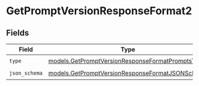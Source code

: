 # GetPromptVersionResponseFormat2


## Fields

| Field                                                                                                      | Type                                                                                                       | Required                                                                                                   | Description                                                                                                |
| ---------------------------------------------------------------------------------------------------------- | ---------------------------------------------------------------------------------------------------------- | ---------------------------------------------------------------------------------------------------------- | ---------------------------------------------------------------------------------------------------------- |
| `type`                                                                                                     | [models.GetPromptVersionResponseFormatPromptsType](../models/getpromptversionresponseformatpromptstype.md) | :heavy_check_mark:                                                                                         | N/A                                                                                                        |
| `json_schema`                                                                                              | [models.GetPromptVersionResponseFormatJSONSchema](../models/getpromptversionresponseformatjsonschema.md)   | :heavy_check_mark:                                                                                         | N/A                                                                                                        |